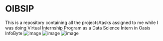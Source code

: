 # OIBSIP
This is a repository containing all the projects/tasks assigned to me while I was doing Virtual Internship Program as a Data Science Intern in Oasis InfoByte
![image](https://github.com/jaylalwanii/OIBSIP/assets/112271198/e13dacf8-da24-454e-b0fa-bf022c257129)
![image](https://github.com/jaylalwanii/OIBSIP/assets/112271198/f2145c58-c4f1-4d61-96de-17663ef767d7)
![image](https://github.com/jaylalwanii/OIBSIP/assets/112271198/89724606-70c9-4baa-a5cc-a898b006cbd7)
